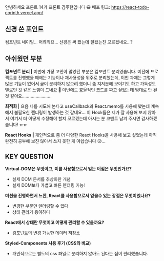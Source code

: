 안녕하세요 프론트 14기 프론트 김주현입니다 😀
배포 링크: https://react-todo-corinth.vercel.app/

## 신경 쓴 포인트

컴포넌트 네이밍... 어려워요... 신경은 써 봤는데 잘됐는진 모르겠네요...?

## 아쉬웠던 부분

**컴포넌트 분리 |** 이번에 가장 고민이 많았던 부분은 컴포넌트 분리였습니다. 이전에 프로젝트를 진행했을 때에는 기능이나 재사용성을 위주로 분리했는데, 이번 과제는 그렇게 많은 기능이 없어서 굳이 분리하지 않으려 했더니 좀 지저분해 보이기도 하고 가독성도 별로인 것 같은 느낌이 드네요 🤨 이번에도 효율적인 코드를 짜고 싶었는데 맘대로 안 된 것 같아요........................

**최적화 |** 으음 나름 시도해 본다고 useCallback과 React.memo를 사용해 봤는데 계속해서 불필요한 렌더링이 발생하는 것 같네요... 이 Hook들은 제가 잘 사용해 보지 않아서 여기서 더 어떻게 수정해야 할지 모르겠는데 아시는 분 코멘트 남겨 주시면 감사하겠습니다! ㅠㅠ

**React Hooks |** 개인적으로 좀 더 다양한 React Hooks을 사용해 보고 싶었는데 아직 완전히 공부해 보진 않아서 쓰지 못한 게 아쉽습니다 😥...

## KEY QUESTION

**Virtual-DOM은 무엇이고, 이를 사용함으로서 얻는 이점은 무엇인가요?**

- 실제 DOM 문서를 추상화한 개념
- 실제 DOM보다 가볍고 빠른 렌더링 가능!

**미션을 진행하면서 느낀, React를 사용함으로서 얻을수 있는 장점은 무엇이었나요?**

- 변경한 부분만 렌더링할 수 있다
- 상태 관리가 용이하다

**React에서 상태란 무엇이고 어떻게 관리할 수 있을까요?**

- 컴포넌트의 변경 가능한 데이터 저장소

**Styled-Components 사용 후기 (CSS와 비교)**

- 개인적으로는 별도의 css 파일로 분리하지 않아도 된다는 점이 편리했습니다.
